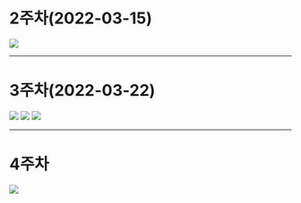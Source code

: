 # 2주차(2022-03-15)
<img width="" height="" src="./pic/2st.png.jpg"></img>

---------------------------------------------------------------------------

# 3주차(2022-03-22)
<img width="" height="" src="./pic/3st_1.jpg"></img>
<img width="" height="" src="./pic/3st_2.jpg"></img>
<img width="" height="" src="./pic/3st_3.jpg"></img>

---------------------------------------------------------------------------
# 4주차
<img width="" height="" src="./pic/4st.jpg"></img>
